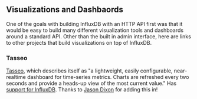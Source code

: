 ## Visualizations and Dashbaords

One of the goals with building InfluxDB with an HTTP API first was that it would be easy to build many different visualization tools and dashboards around a standard API. Other than the built in admin interface, here are links to other projects that build visualizations on top of InfluxDB.

### Tasseo

[Tasseo](https://github.com/obfuscurity/tasseo), which describes itself as "a lightweight, easily configurable, near-realtime dashboard for time-series metrics. Charts are refreshed every two seconds and provide a heads-up view of the most current value." Has [support for InfluxDB](https://github.com/obfuscurity/tasseo#influxdb). Thanks to [Jason Dixon](https://twitter.com/obfuscurity) for adding this in!